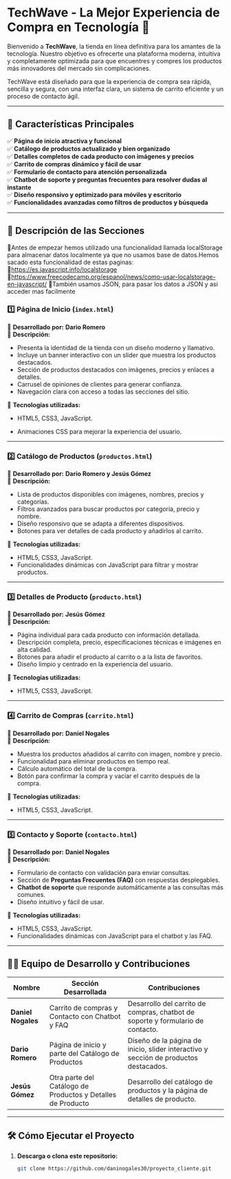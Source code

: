 # TechWave - La Mejor Experiencia de Compra en Tecnología 🚀

Bienvenido a **TechWave**, la tienda en línea definitiva para los amantes de la tecnología. Nuestro objetivo es ofrecerte una plataforma moderna, intuitiva y completamente optimizada para que encuentres y compres los productos más innovadores del mercado sin complicaciones.  

TechWave está diseñado para que la experiencia de compra sea rápida, sencilla y segura, con una interfaz clara, un sistema de carrito eficiente y un proceso de contacto ágil.  

---

## 🌟 Características Principales

✅ **Página de inicio atractiva y funcional**  
✅ **Catálogo de productos actualizado y bien organizado**  
✅ **Detalles completos de cada producto con imágenes y precios**  
✅ **Carrito de compras dinámico y fácil de usar**  
✅ **Formulario de contacto para atención personalizada**  
✅ **Chatbot de soporte y preguntas frecuentes para resolver dudas al instante**  
✅ **Diseño responsivo y optimizado para móviles y escritorio**  
✅ **Funcionalidades avanzadas como filtros de productos y búsqueda**  

---

## 📌 Descripción de las Secciones
🔹Antes de empezar hemos utilizado una funcionalidad llamada localStorage para almacenar datos localmente ya que no usamos base de datos.Hemos sacado esta funcionalidad de estas paginas:
   🔹https://es.javascript.info/localstorage
   🔹https://www.freecodecamp.org/espanol/news/como-usar-localstorage-en-javascript/
🔹También usamos JSON, para pasar los datos a JSON y asi acceder mas facilmente

### 1️⃣ Página de Inicio (`index.html`)  
🔹 **Desarrollado por:** **Dario Romero**  
🔹 **Descripción:**  
   - Presenta la identidad de la tienda con un diseño moderno y llamativo.  
   - Incluye un banner interactivo con un slider que muestra los productos destacados.  
   - Sección de productos destacados con imágenes, precios y enlaces a detalles.  
   - Carrusel de opiniones de clientes para generar confianza.  
   - Navegación clara con acceso a todas las secciones del sitio.  

🔹 **Tecnologías utilizadas:**  
   - HTML5, CSS3, JavaScript.  

   - Animaciones CSS para mejorar la experiencia del usuario.  

---

### 2️⃣ Catálogo de Productos (`productos.html`)  
🔹 **Desarrollado por:** **Dario Romero y Jesús Gómez**  
🔹 **Descripción:**  
   - Lista de productos disponibles con imágenes, nombres, precios y categorías.  
   - Filtros avanzados para buscar productos por categoría, precio y nombre.  
   - Diseño responsivo que se adapta a diferentes dispositivos.  
   - Botones para ver detalles de cada producto y añadirlos al carrito.  

🔹 **Tecnologías utilizadas:**  
   - HTML5, CSS3, JavaScript.  
   - Funcionalidades dinámicas con JavaScript para filtrar y mostrar productos.  

---

### 3️⃣ Detalles de Producto (`producto.html`)  
🔹 **Desarrollado por:** **Jesús Gómez**  
🔹 **Descripción:**  
   - Página individual para cada producto con información detallada.  
   - Descripción completa, precio, especificaciones técnicas e imágenes en alta calidad.  
   - Botones para añadir el producto al carrito o a la lista de favoritos.  
   - Diseño limpio y centrado en la experiencia del usuario.  

🔹 **Tecnologías utilizadas:**  
   - HTML5, CSS3, JavaScript.   

---

### 4️⃣ Carrito de Compras (`carrito.html`)  
🔹 **Desarrollado por:** **Daniel Nogales**  
🔹 **Descripción:**  
   - Muestra los productos añadidos al carrito con imagen, nombre y precio.  
   - Funcionalidad para eliminar productos en tiempo real.  
   - Cálculo automático del total de la compra.  
   - Botón para confirmar la compra y vaciar el carrito después de la compra.  

🔹 **Tecnologías utilizadas:**  
   - HTML5, CSS3, JavaScript.  

---

### 5️⃣ Contacto y Soporte (`contacto.html`)  
🔹 **Desarrollado por:** **Daniel Nogales**  
🔹 **Descripción:**  
   - Formulario de contacto con validación para enviar consultas.  
   - Sección de **Preguntas Frecuentes (FAQ)** con respuestas desplegables.  
   - **Chatbot de soporte** que responde automáticamente a las consultas más comunes.  
   - Diseño intuitivo y fácil de usar.  

🔹 **Tecnologías utilizadas:**  
   - HTML5, CSS3, JavaScript.  
   - Funcionalidades dinámicas con JavaScript para el chatbot y las FAQ.  

---

## 👨‍💻 Equipo de Desarrollo y Contribuciones

| **Nombre**         | **Sección Desarrollada**                          | **Contribuciones**                                                                 |
|--------------------|------------------------------------------------|-----------------------------------------------------------------------------------|
| **Daniel Nogales** | Carrito de compras y Contacto con Chatbot y FAQ | Desarrollo del carrito de compras, chatbot de soporte y formulario de contacto.   |
| **Dario Romero**   | Página de inicio y parte del Catálogo de Productos | Diseño de la página de inicio, slider interactivo y sección de productos destacados. |
| **Jesús Gómez**    | Otra parte del Catálogo de Productos y Detalles de Producto | Desarrollo del catálogo de productos y la página de detalles de producto.          |

---

## 🛠️ Cómo Ejecutar el Proyecto

1. **Descarga o clona este repositorio:**  
   ```sh
   git clone https://github.com/daninogales30/proyecto_cliente.git